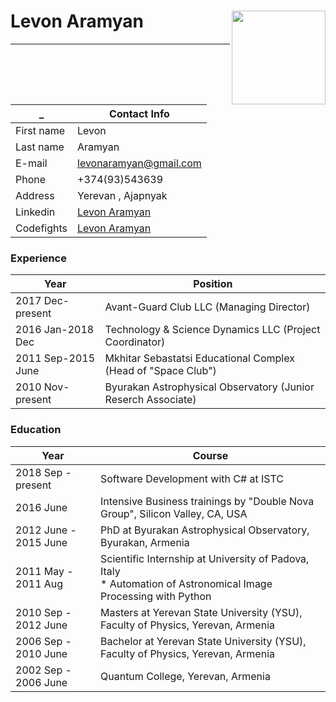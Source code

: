 # Levon Aramyan <img src="https://avatars1.githubusercontent.com/u/43417240?s=400&u=a1453a92825498b0a2e6059b2eaea7a2ca9108b9&v=4" align="right" width="150px" height="150px" />
<hr/>

| _                  | Contact Info  |
| ------------------ | ------------- |
| First name         | Levon         |
| Last name          | Aramyan       |
| E-mail             | <a href="mailto:levonaramyan@gmail.com">levonaramyan@gmail.com</a> |
| Phone              | +374(93)543639 |
| Address            | Yerevan , Ajapnyak |    
| Linkedin           | [Levon Aramyan](https://www.linkedin.com/in/levon-aramyan-17b43917/) |
| Codefights         | [Levon Aramyan](https://app.codesignal.com/profile/l_aramyan) |

### Experience
| Year | Position |
| ---- | -------- |
| 2017 Dec-present | Avant-Guard Club LLC (Managing Director)|
| 2016 Jan-2018 Dec | Technology & Science Dynamics LLC (Project Coordinator)|
| 2011 Sep-2015 June | Mkhitar Sebastatsi Educational Complex (Head of "Space Club")|
| 2010 Nov-present | Byurakan Astrophysical Observatory (Junior Reserch Associate) |


### Education
| Year | Course |
| ---- | -------- |
|2018 Sep - present   | Software Development with C# at ISTC |
|2016 June  | Intensive Business trainings by "Double Nova Group", Silicon Valley, CA, USA |
|2012 June - 2015 June  | PhD at Byurakan Astrophysical Observatory, Byurakan, Armenia |
|2011 May - 2011 Aug  | Scientific Internship at University of Padova, Italy <br>* Automation of Astronomical Image Processing with Python|
|2010 Sep - 2012 June  | Masters at Yerevan State University (YSU), Faculty of Physics, Yerevan, Armenia |
|2006 Sep - 2010 June | Bachelor at Yerevan State University (YSU), Faculty of Physics, Yerevan, Armenia |
|2002 Sep - 2006 June | Quantum College, Yerevan, Armenia |

<br><br>


